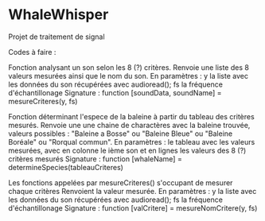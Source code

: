 # WhaleWhisper
Projet de traitement de signal

Codes à faire :

Fonction analysant un son selon les 8 (?) critères.
Renvoie une liste des 8 valeurs mesurées ainsi que le nom du son.
En paramètres : y la liste avec les données du son récupérées avec audioread(); fs la fréquence d'échantillonage
Signature : 
function [soundData, soundName] = mesureCriteres(y, fs)

Fonction déterminant l'espece de la baleine à partir du tableau des critères mesurés.
Renvoie une une chaine de charactères avec la baleine trouvée, valeurs possibles : "Baleine a Bosse" ou "Baleine Bleue" ou "Baleine Boréale" ou "Rorqual commun".
En paramètres : le tableau avec les valeurs mesurées, avec en colonne le ième son et en lignes les valeurs des 8 (?) critères mesurés
Signature : 
function [whaleName] = determineSpecies(tableauCriteres)

Les fonctions appelées par mesureCriteres() s'occupant de mesurer chaque critères
Renvoient la valeur mesurée.
En paramètres : y la liste avec les données du son récupérées avec audioread(); fs la fréquence d'échantillonage
Signature : 
function [valCritere] = mesureNomCritere(y, fs)
